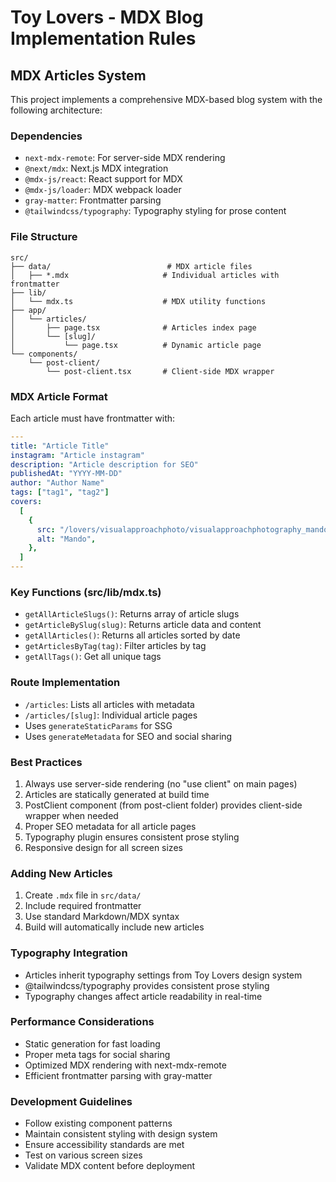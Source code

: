 # Toy Lovers - MDX Blog Implementation Rules

## MDX Articles System

This project implements a comprehensive MDX-based blog system with the following architecture:

### Dependencies

- `next-mdx-remote`: For server-side MDX rendering
- `@next/mdx`: Next.js MDX integration
- `@mdx-js/react`: React support for MDX
- `@mdx-js/loader`: MDX webpack loader
- `gray-matter`: Frontmatter parsing
- `@tailwindcss/typography`: Typography styling for prose content

### File Structure

```
src/
├── data/                          # MDX article files
│   ├── *.mdx                     # Individual articles with frontmatter
├── lib/
│   └── mdx.ts                    # MDX utility functions
├── app/
│   └── articles/
│       ├── page.tsx              # Articles index page
│       └── [slug]/
│           └── page.tsx          # Dynamic article page
└── components/
    └── post-client/
        └── post-client.tsx       # Client-side MDX wrapper
```

### MDX Article Format

Each article must have frontmatter with:

```yaml
---
title: "Article Title"
instagram: "Article instagram"
description: "Article description for SEO"
publishedAt: "YYYY-MM-DD"
author: "Author Name"
tags: ["tag1", "tag2"]
covers:
  [
    {
      src: "/lovers/visualapproachphoto/visualapproachphotography_mando_00.jpg",
      alt: "Mando",
    },
  ]
---
```

### Key Functions (src/lib/mdx.ts)

- `getAllArticleSlugs()`: Returns array of article slugs
- `getArticleBySlug(slug)`: Returns article data and content
- `getAllArticles()`: Returns all articles sorted by date
- `getArticlesByTag(tag)`: Filter articles by tag
- `getAllTags()`: Get all unique tags

### Route Implementation

- `/articles`: Lists all articles with metadata
- `/articles/[slug]`: Individual article pages
- Uses `generateStaticParams` for SSG
- Uses `generateMetadata` for SEO and social sharing

### Best Practices

1. Always use server-side rendering (no "use client" on main pages)
2. Articles are statically generated at build time
3. PostClient component (from post-client folder) provides client-side wrapper when needed
4. Proper SEO metadata for all article pages
5. Typography plugin ensures consistent prose styling
6. Responsive design for all screen sizes

### Adding New Articles

1. Create `.mdx` file in `src/data/`
2. Include required frontmatter
3. Use standard Markdown/MDX syntax
4. Build will automatically include new articles

### Typography Integration

- Articles inherit typography settings from Toy Lovers design system
- @tailwindcss/typography provides consistent prose styling
- Typography changes affect article readability in real-time

### Performance Considerations

- Static generation for fast loading
- Proper meta tags for social sharing
- Optimized MDX rendering with next-mdx-remote
- Efficient frontmatter parsing with gray-matter

### Development Guidelines

- Follow existing component patterns
- Maintain consistent styling with design system
- Ensure accessibility standards are met
- Test on various screen sizes
- Validate MDX content before deployment
